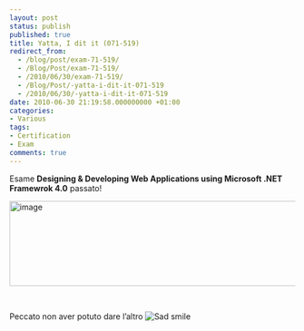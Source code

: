```yaml
---
layout: post
status: publish
published: true
title: Yatta, I dit it (071-519)
redirect_from: 
  - /blog/post/exam-71-519/
  - /Blog/Post/exam-71-519/
  - /2010/06/30/exam-71-519/
  - /Blog/Post/-yatta-i-dit-it-071-519
  - /2010/06/30/-yatta-i-dit-it-071-519
date: 2010-06-30 21:19:58.000000000 +01:00
categories:
- Various
tags:
- Certification
- Exam
comments: true
---
```

<p>Esame <strong>Designing &amp; Developing Web Applications using Microsoft .NET Framewrok 4.0</strong> passato!</p>  <p><img style="border-bottom: 0px; border-left: 0px; display: inline; border-top: 0px; border-right: 0px" class="wlDisabledImage" title="image" border="0" alt="image" src="http://tostring.it/UserFiles/imperugo/image.png" width="547" height="150" /></p>  <br />  <p>Peccato non aver potuto dare l’altro <img style="border-bottom-style: none; border-right-style: none; border-top-style: none; border-left-style: none" class="wlEmoticon wlEmoticon-sadsmile" alt="Sad smile" src="http://tostring.it/UserFiles/imperugo/wlEmoticonsadsmile.png" /></p>
